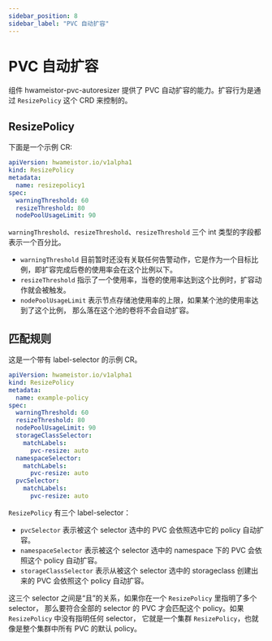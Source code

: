 ```yaml
---
sidebar_position: 8
sidebar_label: "PVC 自动扩容"
---
```


# PVC 自动扩容

组件 hwameistor-pvc-autoresizer 提供了 PVC 自动扩容的能力。扩容行为是通过 `ResizePolicy` 这个 CRD 来控制的。

## ResizePolicy

下面是一个示例 CR:

```yaml
apiVersion: hwameistor.io/v1alpha1
kind: ResizePolicy
metadata:
  name: resizepolicy1
spec:
  warningThreshold: 60
  resizeThreshold: 80
  nodePoolUsageLimit: 90
```

`warningThreshold`、`resizeThreshold`、`resizeThreshold` 三个 int 类型的字段都表示一个百分比。

- `warningThreshold` 目前暂时还没有关联任何告警动作，它是作为一个目标比例，即扩容完成后卷的使用率会在这个比例以下。
- `resizeThreshold` 指示了一个使用率，当卷的使用率达到这个比例时，扩容动作就会被触发。
- `nodePoolUsageLimit` 表示节点存储池使用率的上限，如果某个池的使用率达到了这个比例，
  那么落在这个池的卷将不会自动扩容。

## 匹配规则

这是一个带有 label-selector 的示例 CR。

```yaml
apiVersion: hwameistor.io/v1alpha1
kind: ResizePolicy
metadata:
  name: example-policy
spec:
  warningThreshold: 60
  resizeThreshold: 80
  nodePoolUsageLimit: 90
  storageClassSelector:
    matchLabels:
      pvc-resize: auto
  namespaceSelector:
    matchLabels:
      pvc-resize: auto
  pvcSelector:
    matchLabels:
      pvc-resize: auto
```

`ResizePolicy` 有三个 label-selector：

- `pvcSelector` 表示被这个 selector 选中的 PVC 会依照选中它的 policy 自动扩容。
- `namespaceSelector` 表示被这个 selector 选中的 namespace 下的 PVC 会依照这个 policy 自动扩容。
- `storageClassSelector` 表示从被这个 selector 选中的 storageclass 创建出来的 PVC 会依照这个 policy 自动扩容。

这三个 selector 之间是“且”的关系，如果你在一个 `ResizePolicy` 里指明了多个 selector，
那么要符合全部的 selector 的 PVC 才会匹配这个 policy。如果 `ResizePolicy` 中没有指明任何 selector，
它就是一个集群 `ResizePolicy`，也就像是整个集群中所有 PVC 的默认 policy。
